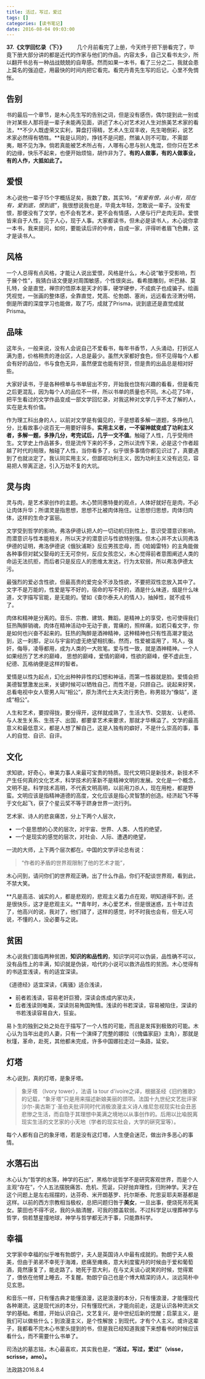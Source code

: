 ```yaml
---
title: 活过，写过，爱过
tags: []
categories: [读书笔记]
date: 2016-08-04 09:03:00 
---
```



**37.《文学回忆录（下）》**
&emsp;&emsp;几个月前看完了上册，今天终于把下册看完了，毕竟下册大部分讲的都是近代的作家与他们的作品，内容太多，自己又看书太少，所以翻开书总有一种战战兢兢的自卑感。然而如果一本书，看了三分之二，我就会患上莫名的强迫症，用最快的时间内把它看完。看完丹青先生写的后记，心里不免惆怅。

## 告别
书的最后一个章节，是木心先生写的告别之词，但是没有感伤，偶尔提到此一别或许对某些人那将是一辈子未能再见面，讲述了木心对艺术对人生对旅美艺术家的看法，**不少人既虚荣又实利，算盘打得精，艺术人生双丰收，先生喝倒彩，说艺术家必然得有牺牲。**我是认同的，挣钱不是问题，然骗人则不可取，不需鄙夷，眼不见为净。倘若真能被艺术所占有，人哪有心思与别人鬼混，但你只在艺术的边缘，快乐不起来，也便开始烦恼，胡作非为了。**有的人做事，有的人做事业，有的人作，大抵如此了。**

<!-- more -->

## 爱恨
木心说他一辈子15个字概括足矣，我数了数，其实16，*“有爱有恨，从小有，现在有，爱到底，恨到底”*，我很想说我也是，毕竟太年轻，怎敢说一辈子。没有爱恨，那便没有了文学，也不会有艺术，更不会有情感，人便与行尸走肉无异。爱恨皆来自于人性，见于人心，现于人事。大家都读书，但未必是读书人，木心说你拿一本书，我来提问，如何，要能读后评的中肯，自成一家，评得听者眉飞色舞，这才是读书人。

## 风格
一个人总得有点风格，才能让人说出爱恨，风格是什么，木心说“敏于受影响，烈于展个性”，我猜白话文便是对周围敏感，个性很突出。看希腊雕刻，听巴赫、莫扎特，全是直觉，禅宗的悟原本是天才的事，硬学硬参，不成疯子也成骗子。绘画凭视觉，一张画的整体感，全靠直觉，梵高、伦勃朗、塞尚，远远看去泾渭分明，倒是所谓的深度学习也能做，取了巧，成就了Prisma，说到底还是直觉成就Prisma。

## 品味
这年头，一般来说，没有人会说自己不爱看书，每年书香节，人头涌动，打折区人满为患，价格稍贵的港台区，人总是最少。虽然大家都好食色，但不见得每个人都会有好的品位，书与食色无异，虽然便宜也能有好货，但是贵的出品总是相对好些。

大家好读书，于是各种榜单与书单层出不穷，开始我也饶有兴趣的看看，但是看完之后更混乱，因为每个人的品位不一样，所以书单的质量也不同。木心花了5年，把平生看过的文学作品变成一部文学回忆录，对我这种对文学几乎不太了解的人，实在是太有价值。

作为理工科出身的人，以前对文学是有偏见的，于是想着多解一道题，多挣他几分，比看故事小说百无一用要好得多。**实用主义者，一不留神就变成了功利主义者，多解一题，多挣几分，考完试后，几乎一文不值**。触碰了人性，几乎受用终生。文学史上作品甚多，但是流传下来的不多，之所以流传下来，必是这个作者超越了时代的局限，触碰了人性，当你看多了，似乎很多事情你都见识过了，真要遇到了也就淡定了。我认同实用主义，但鄙视功利主义，因为功利主义没有远见，容易把人带离正途，引入万劫不复的大坑。

## 灵与肉
灵与肉，是艺术家创作的主题。木心赞同惠特曼的观点，人体好就好在是肉，不必让肉体升华；所谓灵是指思想，思想不比被肉体拖住。让思想归思想，肉体归肉体，这样的生命才富丽。

文学受到哲学的影响，弗洛伊德认把人的一切动机归到性上，意识受潜意识影响，而潜意识与性本能相关，所以天才的潜意识与性欲特别强。但木心并不太认同弗洛伊德的证明，弗洛伊德说《俄狄浦斯》反应男孩恋母，而《哈姆雷特》的主角能做各种事但对弑父娶母的王无可奈何，反应女孩恋父，木心觉得前者意图阐述人类的命运无法抗拒，而后者只是反应人的思维太发达，行为太软弱，所以弗洛伊德太污。

最强烈的爱必含性欲，但最高贵的爱完全不涉及性欲，不要把双性恋放入其中了。文字不是万能的，性爱是写不好的，宿命的写不好的，酒是什么味道，烟是什么味道，文字描写官能，是无能的。譬如《查尔泰夫人的情人》，抽掉性，就不成书了。

肉体和精神是分离的。音乐、宗教、建筑、舞蹈，是精神上的享受，也可使得我们狂热陶醉销魂，肉体在精神活动中无动于衷，胃痛的，照样痛，如若只看文字，你是如何也兴奋不起来的。狂热的陶醉是酒神精神，这种精神也只有性高潮才能达到，这一刹那，足以与宇宙的虚无绝望相抗衡。然而，性爱被滥用了，骂人，强奸，侮辱，凌辱都用，成为人类的一大败笔。爱与性一致，就是酒神精神。一个人如果经历了艺术的巅峰， 思想的巅峰，爱情的巅峰，性欲的巅峰，便不虚此生，纪德、瓦格纳便是这样的智者。

爱情是以性为起点，幻化出种种非性的幻想和神话，而第一性器就是脸。爱情会把美德智慧激发出来，关键时候可以牺牲自己，而性不是，只顾自己。说起来好笑，总看电视中女人管男人叫“相公”，原为清代士大夫流行男色，称男妓为“像姑”，遂成“相公”。

人生和艺术，要捏得拢，要分得开，这样就成熟了，生活大节、交朋友、认老师、与人发生关系、生孩子、出国，都要拿艺术来要求，那就才华横溢了。文学的最高意义和最低意义，都是人想了解自己，这是人独有的癖好，不是什么崇高的事，事人的自觉、自识、自评。

## 文化
求知欲，好奇心，审美力事人来最可宝贵的特质。现代文明只是新技术，新技术不产生任何真的文化艺术，科学技术的革新不是精神文明的发展。文化是一个概念，文明不是。科学技术高明，不代表文明高明，以前用刀杀人，现在用枪，都是野蛮。文明应该是指精神道德的高度，文化应该是指心灵智慧的创造。经济起飞不等于文化起飞，获了个星云奖不等于跻身世界一流行列。

艺术家、诗人的悲哀痛苦，分上下两个人层次，
- 一个是思想的心灵的层次，对宇宙、世界、人类、人性的绝望，
- 一个是现实的感觉的层次，对社会、人际、遭遇的绝望，

一流的大师，上下两个层次都在。中国的文学评论总有说：
>“作者的矛盾的世界观限制了他的艺术才能”，

木心问到，请问你们的世界观正确，出了什么作品，你们不配谈世界观，看到此，不禁大笑。

**凡是高洁、诚实的人，都是悲观的，悲观主义着力点在观，明知道得不到，还是很快乐，这才是悲观主义。**青年时，木心爱艺术，但是很迷惑，五十年过去了，他高兴的说，我对了，他们错了，这样的感觉，时不时我也会有，但无人可说，不懂的人，没必要与之说。

## 贫困

木心说我们面临两种贫困，**知识的和品性的**，知识学问可以伪装，品性确不可以，没有品性上的丰满，知识就是伪装，哈代的小说可以救济品性的贫困。木心觉得有的书适宜浅读，有的适宜深读。

《道德经》适宜深读，《离骚》适合浅读，
- 前者若浅读，容易老奸巨猾，深读会炼成内家功夫，
- 后者浅读则唯美，深读则易殉国殉情。浅读的书若深读，容易被陷住，深读的书若浅读容易自大，狂妄。

易卜生的独到之处之处在于描写了一个人性的可能，而且是发挥到极致的可能。木心认为当年出走的人妻，只有一个演绎了完整的娜拉（《傀儡家庭》主角），那就是秋瑾，革命，赴死，其他都未完成，许多中国娜拉走过一条路，延安。

## 灯塔
木心说到，真的灯塔，是象牙塔。

>象牙塔 （Ivory tower），法语 la tour d'ivoire之译，根据圣经《旧约雅歌》的记载，“象牙塔”只是用来描述新娘美丽的颈项。法国十九世纪文艺批评家沙尔-奥古斯丁·圣伯夫批评同时代消极浪漫主义诗人维尼忽视现实社会丑恶悲惨之生活，而自隐于其理想中美满之境地以从事创作的。后用以比喩脱离现实生活的文艺家的小天地（学者的现实社会，大学的硏究室等）。

每个人都有自己的象牙塔，若是没有这灯塔，人生便会迷茫，做出许多恶心的事情。

## 水落石出

木心认为“哲学的水落，神学的石出”，黑格尔说哲学不是研究客观世界，而是个人主观“存在”，个人五法摆脱痛苦、危机、荒诞，只好抛弃理性，归附神学。天才在这个问题上是左右摇摆的，达芬奇、米开朗基罗、托尔斯泰、陀思妥耶夫斯基都是这样。以前的西方宗教相当极权，总把问题归咎于**美女**，一旦出事，便烧死吊死美女。蒙田也不得不说，我的头脑清醒，可我的膝盖软弱。不过科学足以埋葬神学与哲学，倘若慧星撞地球，神学与哲学都无济于事，只能靠科学。

## 幸福
文学家中幸福的似乎唯有勃朗宁，夫人是英国诗人中最有成就的。勃朗宁夫人极美，但由于弟弟不幸死于海滩，悲痛至瘫痪，意大利度蜜月的时候由于爱和葡萄酒，竟然康复了，能走路了。她死于意大利，在与丈夫谈心说笑的时候，觉得累了，偎依在他臂上睡去，不复醒。勃朗宁自己也是个博大精深的诗人，淡远简朴中见玄思。

和音乐一样，只有懂古典才能懂浪漫，这是浪漫的本分，只有懂浪漫，才能懂现代各种潮流，这是现代派的本分，只有懂现代派，才能向前走，这是认识各种流派文学的基础。希腊，开始认识自己，文艺复兴，是中世纪后新的觉醒；启蒙主义，是我们可以做些什么；到浪漫主义，是个性解放；到现代，才有个人主义。或许这辈子，我都看不完木心书里头提到的书，但是我已经知道我接下来想看书的时候应该看什么，而不需要什么书单了。

司汤达的墓志铭，木心最喜欢，其实我也是，**“活过，写过，爱过”（visse，scrisse，amo）。**

法政路2016.8.4